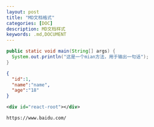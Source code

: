 ```yaml
---
layout: post
title: "MD文档格式"
categories: [DOC]
description: MD文档样式
keywords: .md,DOCUMENT
---
```


```java
public static void main(String[] args) {
  System.out.println("这是一个mian方法，用于输出一句话");
}
```

```json
{
  "id":1,
  "name":"name",
  "age":"18"
}
```

```xml
<div id="react-root"></div>
```

```http
https://www.baidu.com/

```
